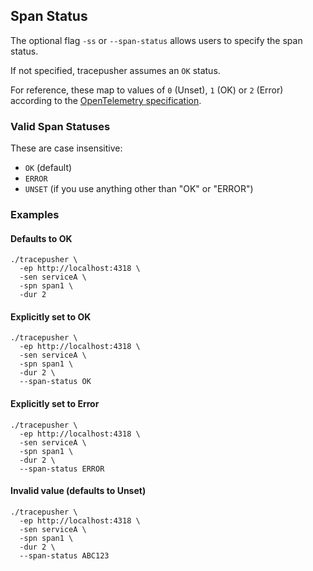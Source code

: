 ## Span Status

The optional flag `-ss` or `--span-status` allows users to specify the span status.

If not specified, tracepusher assumes an `OK` status.

For reference, these map to values of `0` (Unset), `1` (OK) or `2` (Error) according to the [OpenTelemetry specification](https://github.com/open-telemetry/opentelemetry-proto/blob/main/opentelemetry/proto/trace/v1/trace.proto#L270-#L278).

### Valid Span Statuses

These are case insensitive:

- `OK` (default)
- `ERROR`
- `UNSET` (if you use anything other than "OK" or "ERROR")

### Examples

#### Defaults to OK

```shell
./tracepusher \
  -ep http://localhost:4318 \
  -sen serviceA \
  -spn span1 \
  -dur 2
```

#### Explicitly set to OK

```shell
./tracepusher \
  -ep http://localhost:4318 \
  -sen serviceA \
  -spn span1 \
  -dur 2 \
  --span-status OK
```

#### Explicitly set to Error
```shell
./tracepusher \
  -ep http://localhost:4318 \
  -sen serviceA \
  -spn span1 \
  -dur 2 \
  --span-status ERROR
```

#### Invalid value (defaults to Unset)

```shell
./tracepusher \
  -ep http://localhost:4318 \
  -sen serviceA \
  -spn span1 \
  -dur 2 \
  --span-status ABC123
```
